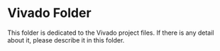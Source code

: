 # Vivado Folder
This folder is dedicated to the Vivado project files. 
If there is any detail about it, please describe it in this folder.
